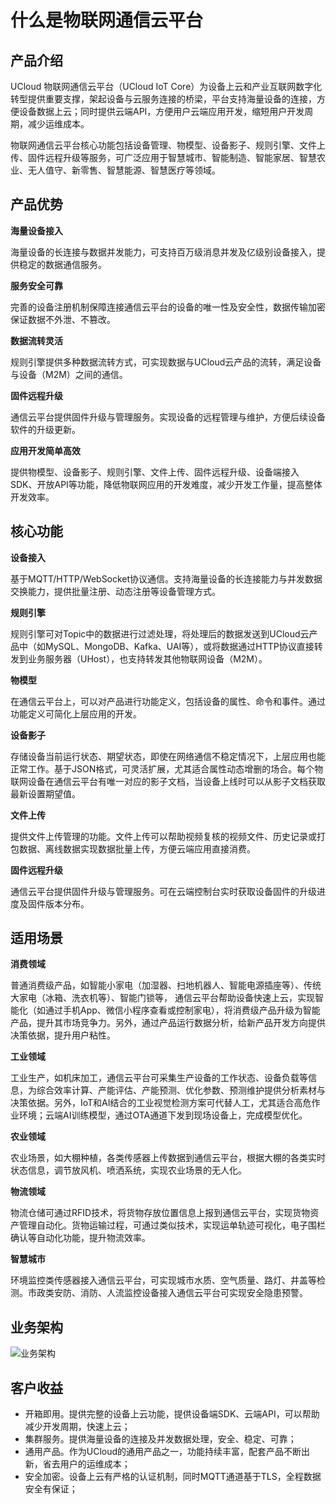 # 什么是物联网通信云平台

## 产品介绍

UCloud 物联网通信云平台（UCloud IoT Core）为设备上云和产业互联网数字化转型提供重要支撑，架起设备与云服务连接的桥梁，平台支持海量设备的连接，方便设备数据上云；同时提供云端API，方便用户云端应用开发，缩短用户开发周期，减少运维成本。

物联网通信云平台核心功能包括设备管理、物模型、设备影子、规则引擎、文件上传、固件远程升级等服务，可广泛应用于智慧城市、智能制造、智能家居、智慧农业、无人值守、新零售、智慧能源、智慧医疗等领域。



## 产品优势

**海量设备接入**

海量设备的长连接与数据并发能力，可支持百万级消息并发及亿级别设备接入，提供稳定的数据通信服务。

**服务安全可靠**

完善的设备注册机制保障连接通信云平台的设备的唯一性及安全性，数据传输加密保证数据不外泄、不篡改。

**数据流转灵活**

规则引擎提供多种数据流转方式，可实现数据与UCloud云产品的流转，满足设备与设备（M2M）之间的通信。

**固件远程升级**

通信云平台提供固件升级与管理服务。实现设备的远程管理与维护，方便后续设备软件的升级更新。

**应用开发简单高效**

提供物模型、设备影子、规则引擎、文件上传、固件远程升级、设备端接入SDK、开放API等功能，降低物联网应用的开发难度，减少开发工作量，提高整体开发效率。



## 核心功能

**设备接入**

基于MQTT/HTTP/WebSocket协议通信。支持海量设备的长连接能力与并发数据交换能力，提供批量注册、动态注册等设备管理方式。

**规则引擎**

规则引擎可对Topic中的数据进行过滤处理，将处理后的数据发送到UCloud云产品中（如MySQL、MongoDB、Kafka、UAI等），或将数据通过HTTP协议直接转发到业务服务器（UHost），也支持转发其他物联网设备（M2M）。

**物模型**

在通信云平台上，可以对产品进行功能定义，包括设备的属性、命令和事件。通过功能定义可简化上层应用的开发。

**设备影子**

存储设备当前运行状态、期望状态，即使在网络通信不稳定情况下，上层应用也能正常工作。基于JSON格式，可灵活扩展，尤其适合属性动态增删的场合。每个物联网设备在通信云平台有唯一对应的影子文档，当设备上线时可以从影子文档获取最新设置期望值。

**文件上传**

提供文件上传管理的功能。文件上传可以帮助视频复核的视频文件、历史记录或打包数据、离线数据实现数据批量上传，方便云端应用直接消费。



**固件远程升级**

通信云平台提供固件升级与管理服务。可在云端控制台实时获取设备固件的升级进度及固件版本分布。



## 适用场景

**消费领域**

普通消费级产品，如智能小家电（加湿器、扫地机器人、智能电源插座等）、传统大家电（冰箱、洗衣机等）、智能门锁等， 通信云平台帮助设备快速上云，实现智能化（如通过手机App、微信小程序查看或控制家电），将消费级产品升级为智能产品，提升其市场竞争力。另外，通过产品运行数据分析，给新产品开发方向提供决策依据，提升用户粘性。

**工业领域**

工业生产，如机床加工，通信云平台可采集生产设备的工作状态、设备负载等信息，为综合效率计算、产能评估、产能预测、优化参数、预测维护提供分析素材与决策依据。另外，IoT和AI结合的工业视觉检测方案可代替人工，尤其适合高危作业环境；云端AI训练模型，通过OTA通道下发到现场设备上，完成模型优化。

**农业领域**

农业场景，如大棚种植，各类传感器上传数据到通信云平台，根据大棚的各类实时状态信息，调节放风机、喷洒系统，实现农业场景的无人化。

**物流领域**

物流仓储可通过RFID技术，将货物存放位置信息上报到通信云平台，实现货物资产管理自动化。货物运输过程，可通过类似技术，实现运单轨迹可视化，电子围栏确认等自动化功能，提升物流效率。

**智慧城市**

环境监控类传感器接入通信云平台，可实现城市水质、空气质量、路灯、井盖等检测。市政类安防、消防、人流监控设备接入通信云平台可实现安全隐患预警。



## 业务架构

![业务架构](https://static.ucloud.cn/3ef5bfbae0c549d8be1decdf08c100d1.png)



## 客户收益

- 开箱即用。提供完整的设备上云功能，提供设备端SDK、云端API，可以帮助减少开发周期，快速上云；
- 集群服务。提供海量设备的连接及并发数据处理，安全、稳定、可靠；
- 通用产品。作为UCloud的通用产品之一，功能持续丰富，配套产品不断出新，省去用户的运维成本；
- 安全加密。设备上云有严格的认证机制，同时MQTT通道基于TLS，全程数据安全有保证；


